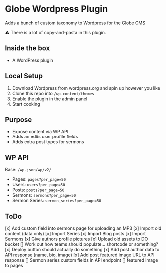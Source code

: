 # Globe Wordpress Plugin

Adds a bunch of custom taxonomy to Wordpress for the Globe CMS

⚠️ There is a lot of copy-and-pasta in this plugin.

## Inside the box

- A WordPress plugin

## Local Setup

1. Download Wordpress from wordpress.org and spin up however you like
2. Clone this repo into `/wp-content/themes`
3. Enable the plugin in the admin panel
4. Start cooking

## Purpose

- Expose content via WP API
- Adds an edits user profile fields
- Adds extra post types for sermons

## WP API

Base: `/wp-json/wp/v2/`

- Pages: `pages?per_page=50`
- Users: `users?per_page=50`
- Posts: `posts?per_page=50`
- Sermons: `sermons?per_page=50`
- Sermon Series: `sermon_series?per_page=50`

## ToDo

[x] Add custom field into sermons page for uploading an MP3
[x] Import old content (data only)
[x] Import Series
[x] Import Blog posts
[x] Import Sermons
[x] Give authors profile pictures
[x] Upload old assets to DO bucket
[] Work out how teams should populate… shortcode or something?
[x] Deploy button should actually do something
[x] Add post author data to API response (name, bio, image)
[x] Add post featured image URL to API response
[] Sermon series custom fields in API endpoint
[] featured image to pages
